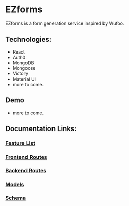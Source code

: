 # EZforms
EZforms is a form generation service inspired by Wufoo.

## Technologies:
- React
- Auth0
- MongoDB
- Mongoose
- Victory
- Material UI
- more to come..
## Demo
  - more to come..

## Documentation Links:

### [Feature List](https://github.com/christophertalley/EZ-frontend/blob/master/documentation/feature-list.MD)

### [Frontend Routes](https://github.com/christophertalley/EZ-frontend/blob/master/documentation/frontend-route.MD)

### [Backend Routes](https://github.com/christophertalley/EZ-frontend/blob/master/documentation/backend-routes.MD)

### [Models](https://github.com/christophertalley/EZ-frontend/blob/master/documentation/models.MD)

### [Schema](https://github.com/christophertalley/EZ-frontend/blob/master/documentation/schema.MD)
